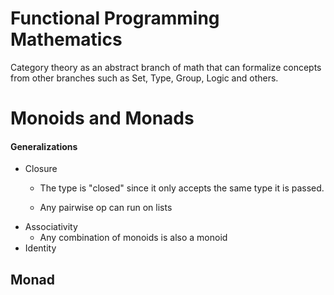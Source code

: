 # Functional Programming Mathematics
Category theory as an abstract branch of math that can formalize concepts from other branches such as Set, Type, Group, Logic and others.
# Monoids and Monads

#### Generalizations

- Closure
    - The type is "closed" since it only accepts the same type it is passed.
    
    - Any pairwise op can run on lists
- Associativity
    - Any combination of monoids 
    is also a monoid
- Identity 

## Monad